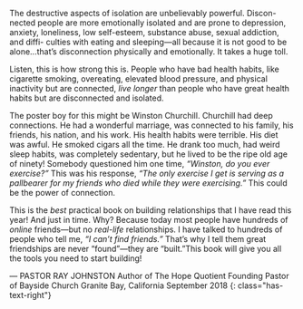 The destructive aspects of isolation are unbelievably powerful. Discon-
nected people are more emotionally isolated and are prone to depression,
anxiety, loneliness, low self-esteem, substance abuse, sexual addiction, and diffi-
culties with eating and sleeping—all because it is not good to be alone...that’s
disconnection physically and emotionally. It takes a huge toll.

Listen, this is how strong this is. People who have bad health habits, like
cigarette smoking, overeating, elevated blood pressure, and physical inactivity
but are connected, _live longer_ than people who have great health habits but are
disconnected and isolated.

The poster boy for this might be Winston Churchill. Churchill had deep
connections. He had a wonderful marriage, was connected to his family, his
friends, his nation, and his work. His health habits were terrible. His diet was
awful. He smoked cigars all the time. He drank too much, had weird sleep
habits, was completely sedentary, but he lived to be the ripe old age of ninety!
Somebody questioned him one time, _“Winston, do you ever exercise?”_ This was
his response, _“The only exercise I get is serving as a pallbearer for my friends
who died while they were exercising.”_ This could be the power of connection.

This is the _best_ practical book on building relationships that I have read
this year! And just in time. Why? Because today most people have hundreds
of _online_ friends—but no _real-life_ relationships. I have talked to hundreds of
people who tell me, _“I can’t find friends.”_ That’s why I tell them great friendships
are never “found”—they are “built.”This book will give you all the tools you
need to start building!

— PASTOR RAY JOHNSTON
Author of The Hope Quotient
Founding Pastor of Bayside Church
Granite Bay, California
September 2018
{: class="has-text-right"}